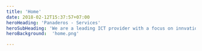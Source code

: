 ```yaml
---
title: 'Home'
date: 2018-02-12T15:37:57+07:00
heroHeading: 'Panaderos - Services'
heroSubHeading: 'We are a leading ICT provider with a focus on innvation. We  provide expertise as well as access to secure and high-performing cloud infrastructure'
heroBackground:  'home.png'

---
```


